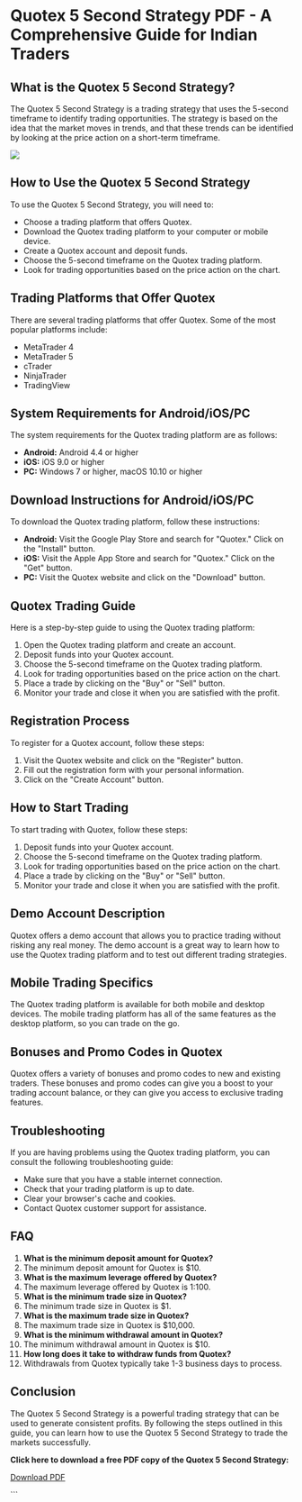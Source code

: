 # Quotex 5 Second Strategy PDF - A Comprehensive Guide for Indian Traders

## What is the Quotex 5 Second Strategy?

The Quotex 5 Second Strategy is a trading strategy that uses the
5-second timeframe to identify trading opportunities. The strategy is
based on the idea that the market moves in trends, and that these trends
can be identified by looking at the price action on a short-term
timeframe.

[![](https://static.quotex.io/files/4_en/300_250.jpg)](https://traff.sbs/brokerqxlid)

## How to Use the Quotex 5 Second Strategy

To use the Quotex 5 Second Strategy, you will need to:

-   Choose a trading platform that offers Quotex.
-   Download the Quotex trading platform to your computer or mobile
    device.
-   Create a Quotex account and deposit funds.
-   Choose the 5-second timeframe on the Quotex trading platform.
-   Look for trading opportunities based on the price action on the
    chart.

## Trading Platforms that Offer Quotex

There are several trading platforms that offer Quotex. Some of the most
popular platforms include:

-   MetaTrader 4
-   MetaTrader 5
-   cTrader
-   NinjaTrader
-   TradingView

## System Requirements for Android/iOS/PC

The system requirements for the Quotex trading platform are as follows:

-   **Android:** Android 4.4 or higher
-   **iOS:** iOS 9.0 or higher
-   **PC:** Windows 7 or higher, macOS 10.10 or higher

## Download Instructions for Android/iOS/PC

To download the Quotex trading platform, follow these instructions:

-   **Android:** Visit the Google Play Store and search for
    "Quotex." Click on the "Install" button.
-   **iOS:** Visit the Apple App Store and search for "Quotex."
    Click on the "Get" button.
-   **PC:** Visit the Quotex website and click on the "Download"
    button.

## Quotex Trading Guide

Here is a step-by-step guide to using the Quotex trading platform:

1.  Open the Quotex trading platform and create an account.
2.  Deposit funds into your Quotex account.
3.  Choose the 5-second timeframe on the Quotex trading platform.
4.  Look for trading opportunities based on the price action on the
    chart.
5.  Place a trade by clicking on the "Buy" or "Sell" button.
6.  Monitor your trade and close it when you are satisfied with the
    profit.

## Registration Process

To register for a Quotex account, follow these steps:

1.  Visit the Quotex website and click on the "Register" button.
2.  Fill out the registration form with your personal information.
3.  Click on the "Create Account" button.

## How to Start Trading

To start trading with Quotex, follow these steps:

1.  Deposit funds into your Quotex account.
2.  Choose the 5-second timeframe on the Quotex trading platform.
3.  Look for trading opportunities based on the price action on the
    chart.
4.  Place a trade by clicking on the "Buy" or "Sell" button.
5.  Monitor your trade and close it when you are satisfied with the
    profit.

## Demo Account Description

Quotex offers a demo account that allows you to practice trading without
risking any real money. The demo account is a great way to learn how to
use the Quotex trading platform and to test out different trading
strategies.

## Mobile Trading Specifics

The Quotex trading platform is available for both mobile and desktop
devices. The mobile trading platform has all of the same features as the
desktop platform, so you can trade on the go.

## Bonuses and Promo Codes in Quotex

Quotex offers a variety of bonuses and promo codes to new and existing
traders. These bonuses and promo codes can give you a boost to your
trading account balance, or they can give you access to exclusive
trading features.

## Troubleshooting

If you are having problems using the Quotex trading platform, you can
consult the following troubleshooting guide:

-   Make sure that you have a stable internet connection.
-   Check that your trading platform is up to date.
-   Clear your browser\'s cache and cookies.
-   Contact Quotex customer support for assistance.

## FAQ

1.  **What is the minimum deposit amount for Quotex?**
2.  The minimum deposit amount for Quotex is \$10.
3.  **What is the maximum leverage offered by Quotex?**
4.  The maximum leverage offered by Quotex is 1:100.
5.  **What is the minimum trade size in Quotex?**
6.  The minimum trade size in Quotex is \$1.
7.  **What is the maximum trade size in Quotex?**
8.  The maximum trade size in Quotex is \$10,000.
9.  **What is the minimum withdrawal amount in Quotex?**
10. The minimum withdrawal amount in Quotex is \$10.
11. **How long does it take to withdraw funds from Quotex?**
12. Withdrawals from Quotex typically take 1-3 business days to process.

## Conclusion

The Quotex 5 Second Strategy is a powerful trading strategy that can be
used to generate consistent profits. By following the steps outlined in
this guide, you can learn how to use the Quotex 5 Second Strategy to
trade the markets successfully.

**Click here to download a free PDF copy of the Quotex 5 Second
Strategy:**

[Download PDF](\%22https://traff.sbs/brokerqxsignup\%22)

\`\`\`

